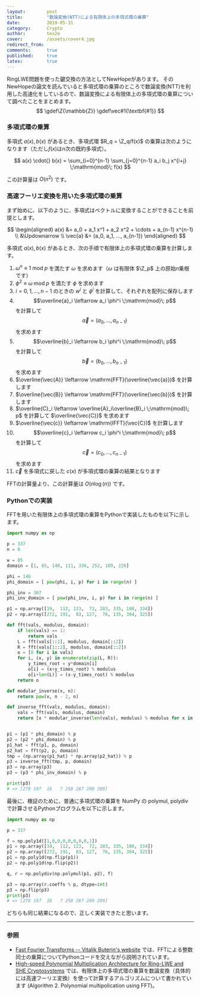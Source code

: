 ```yaml
---
layout:        post
title:         "数論変換(NTT)による有限体上の多項式環の乗算"
date:          2019-05-31
category:      Crypto
author:        tex2e
cover:         /assets/cover4.jpg
redirect_from:
comments:      true
published:     true
latex:         true
---
```


RingLWE問題を使った鍵交換の方法としてNewHopeがあります。
そのNewHopeの論文を読んでいると多項式環の乗算のところで数論変換(NTT)を利用した高速化をしているので、数論変換による有限体上の多項式環の乗算について調べたことをまとめます。
$$
\gdef\Z{\mathbb{Z}}
\gdef\vec#1{\textbf{#1}}
$$

### 多項式環の乗算

多項式 $a(x), b(x)$ があるとき、多項式環 $R_q = \Z_q/f(x)$ の乗算は次のようになります（ただし$f(x)$は$n$次の既約多項式）。

$$
a(x) \cdot{} b(x) = \sum_{i=0}^{n-1} \sum_{j=0}^{n-1} a_i b_j x^{i+j} \;\mathrm{mod}\; f(x)
$$

この計算量は $O(n^2)$ です。


### 高速フーリエ変換を用いた多項式環の乗算

まず始めに、以下のように、多項式はベクトルに変換することができることを前提とします。

$$
\begin{aligned}
  a(x)    &= a_0 + a_1 x^1 + a_2 x^2 + \cdots + a_{n-1} x^{n-1} \\
          &\Updownarrow \\
  \vec{a} &= (a_0, a_1, ..., a_{n-1})
\end{aligned}
$$

多項式 $a(x), b(x)$ があるとき、次の手順で有限体上の多項式環の乗算を計算します。

1. $\omega^n \equiv 1 \;\mathrm{mod}\; p$ を満たす $\omega$ を求めます（$\omega$ は有限体 $\Z_p$ 上の原始$n$乗根です）
2. $\phi^2 \equiv \omega \;\mathrm{mod}\; p$ を満たす $\phi$ を求めます
3. $i = 0,1,...,n-1$ のときの $w^i$ と $\phi^i$ を計算して、それぞれを配列に保存します
5. $$\overline{a}_i \leftarrow a_i \phi^i \;\mathrm{mod}\; p$$ を計算して $$\vec{a} = (a_0,...,a_{n-1})$$ を求めます
5. $$\overline{b}_i \leftarrow b_i \phi^i \;\mathrm{mod}\; p$$ を計算して $$\vec{b} = (b_0,...,b_{n-1})$$ を求めます
6. $\overline{\vec{A}} \leftarrow \mathrm{FFT}(\overline{\vec{a}})$ を計算します
6. $\overline{\vec{B}} \leftarrow \mathrm{FFT}(\overline{\vec{b}})$ を計算します
7. $\overline{C}_i \leftarrow \overline{A}_i\overline{B}_i \;\mathrm{mod}\; p$ を計算して $\overline{\vec{C}}$ を求めます
8. $\overline{\vec{c}} \leftarrow \mathrm{IFFT}(\vec{C})$ を計算します
9. $$\overline{c}_i \leftarrow c_i \phi^i \;\mathrm{mod}\; p$$ を計算して $$\vec{c} = (c_0,...,c_{n-1})$$ を求めます
10. $\vec{c}$ を多項式に戻した $c(x)$ が多項式環の乗算の結果となります

FFTの計算量より、この計算量は $O(n \log(n))$ です。


### Pythonでの実装

FFTを用いた有限体上の多項式環の乗算をPythonで実装したものを以下に示します。

```python
import numpy as np

p = 337
n = 8

w = 85
domain = [1, 85, 148, 111, 336, 252, 189, 226]

phi = 146
phi_domain = [ pow(phi, i, p) for i in range(n) ]

phi_inv = 307
phi_inv_domain = [ pow(phi_inv, i, p) for i in range(n) ]

p1 = np.array([19,  112, 123,  72, 283, 335, 180, 334])
p2 = np.array([272, 191,  83, 127,  76, 135, 304, 325])

def fft(vals, modulus, domain):
    if len(vals) == 1:
        return vals
    L = fft(vals[::2], modulus, domain[::2])
    R = fft(vals[1::2], modulus, domain[::2])
    o = [0 for i in vals]
    for i, (x, y) in enumerate(zip(L, R)):
        y_times_root = y*domain[i]
        o[i] = (x+y_times_root) % modulus
        o[i+len(L)] = (x-y_times_root) % modulus
    return o

def modular_inverse(x, n):
    return pow(x, n - 2, n)

def inverse_fft(vals, modulus, domain):
    vals = fft(vals, modulus, domain)
    return [x * modular_inverse(len(vals), modulus) % modulus for x in [vals[0]] + vals[1:][::-1]]


p1 = (p1 * phi_domain) % p
p2 = (p2 * phi_domain) % p
p1_hat = fft(p1, p, domain)
p2_hat = fft(p2, p, domain)
tmp = (np.array(p1_hat) * np.array(p2_hat)) % p
p3 = inverse_fft(tmp, p, domain)
p3 = np.array(p3)
p3 = (p3 * phi_inv_domain) % p

print(p3)
# => [278 197  16   7 258 287 209 209]
```

最後に、検証のために、普通に多項式環の乗算を NumPy の polymul, polydiv で計算させるPythonプログラムを以下に示します。

```python
import numpy as np

p = 337

f = np.poly1d([1,0,0,0,0,0,0,0,1])
p1 = np.array([19,  112, 123,  72, 283, 335, 180, 334])
p2 = np.array([272, 191,  83, 127,  76, 135, 304, 325])
p1 = np.poly1d(np.flip(p1))
p2 = np.poly1d(np.flip(p2))

q, r = np.polydiv(np.polymul(p1, p2), f)

p3 = np.array(r.coeffs % p, dtype=int)
p3 = np.flip(p3)
print(p3)
# => [278 197  16   7 258 287 209 209]
```

どちらも同じ結果になるので、正しく実装できたと思います。


---

### 参照

- [Fast Fourier Transforms -- Vitalik Buterin's website](https://vitalik.ca/general/2019/05/12/fft.html) では、FFTによる整数同士の乗算についてPythonコードを交えながら説明されています。
- [High-speed Polynomial Multiplication Architecture for Ring-LWE and SHE Cryptosystems](https://eprint.iacr.org/2014/646.pdf) では、有限体上の多項式環の乗算を数論変換（具体的には高速フーリエ変換）を使って計算するアルゴリズムについて書かれています (Algorithm 2. Polynomial multipolication using FFT)。
